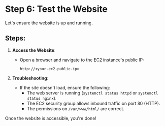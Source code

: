 # Step 6: Test the Website

Let's ensure the website is up and running.

## Steps:

1. **Access the Website**:
   - Open a browser and navigate to the EC2 instance's public IP:
     ```
     http://<your-ec2-public-ip>
     ```

2. **Troubleshooting**:
   - If the site doesn't load, ensure the following:
     - The web server is running (`systemctl status httpd` or `systemctl status nginx`).
     - The EC2 security group allows inbound traffic on port 80 (HTTP).
     - The permissions on `/var/www/html/` are correct.

Once the website is accessible, you're done!
